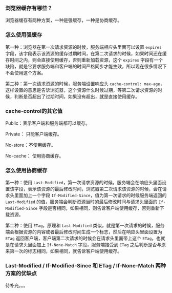 ### 浏览器缓存有哪些？

浏览器缓存有两种方案，一种是强缓存，一种是协商缓存。

### 怎么使用强缓存

第一种：浏览器在第一次请求资源的时候，服务端相应头里面可以设置 `expires` 字段，该字段表示该资源的缓存过期时间，在第二次请求的时候，如果时间还在缓存时间之内，则会直接使用缓存，否则重新加载资源，这个 `expires` 字段有一个缺陷，就是它要求服务端和客户端的时间严格同步才能生效，所以现在很多情况下不会使用这个方案。

第二种：第一次请求资源的时候，服务端设置响应头 `cache-control: max-age`，这样设置的意思是告诉浏览器，这个资源什么时候过期，等第二次请求资源的时候，判断是否超出了过期时间，如果没有超出，就是直接使用缓存。

### cache-control的其它值

Public：表示客户端和服务端都可以缓存。

Private： 只能客户端缓存。

No-store：不使用缓存。

No-cache： 使用协商缓存。

### 怎么使用协商缓存

第一种：使用 `Last-Modified`，第一次请求资源的时候，服务端会在响应头里面设置该字段，表示该资源的最后修改时间，浏览器第二次请求该资源的时候，会在请求头里面加上一个字段 `If-Modified-Since`，值为第一次请求的时候服务端返回的 `Last-Modified` 的值，服务端会判断资源当时的最后修改时间与请求头里面的 `If-Modified-Since` 字段是否相同，如果相同，则告诉客户端使用缓存，否则重新下载资源。

第二种：使用 `ETag`，原理和 `Last-Modified` 类似，就是第一次请求的时候，服务端会根据资源的内容或者最后修改时间生成一个标志，然后在响应头里面设置为 `ETag` 返回客户端，客户端第二次请求的时候会在请求头里面带上这个 `ETag`，也就是在请求头里面加上 `If-None-Match` 字段，服务端接受到 `ETag` 之后判断是否与原来第一次的标志相同，如果相同，就告诉客户端使用缓存。

### Last-Modified / If-Modified-Since 和 ETag / If-None-Match 两种方案的优缺点

待补充。。。





### 